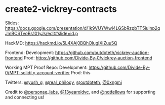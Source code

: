 # create2-vickrey-contracts

Slides: https://docs.google.com/presentation/d/1k9VUYWwi4LGSbRzpbTT5iulnp2qJmBCSTvoBs101yJs/edit#slide=id.p

HackMD: https://hackmd.io/5L4XAj0BQhOlugIXiZuu5Q

Frontend: 
  Development: https://github.com/outdoteth/vickrey-auction-frontend
  Prod: https://github.com/Divide-By-0/vickrey-auction-frontend
  
Working MPT Proof Repo:
  Development: https://github.com/Divide-By-0/MPT-solidity-account-verifier
  Prod: this
 
Twitters: [@yush_g](https://twitter.com/yush_g), [@real_philogy](https://twitter.com/real_philogy), [@outdoteth](https://twitter.com/outdoteth), [@0xngmi](https://twitter.com/0xngmi)

Credit to [@personae_labs](https://twitter.com/personae_labs), [@13yearoldvc](https://twitter.com/13yearoldvc), and [@notfellows](https://twitter.com/notfellows) for supporting and connecting us!
